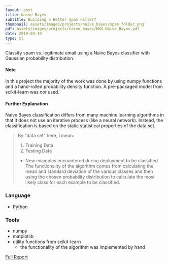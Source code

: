 ```yaml
---
layout: post
title: Naive Bayes
subtitle: Building a Better Spam Filter?
thumbnail: assets/images/projects/naive_bayes/spam_folder.png
pdf: assets/images/projects/naive_bayes/HW4_Naive_Bayes.pdf
date: 2019-03-19
type: ml
---
```


Classify spam vs. legitimate email using a Naive Bayes classifier with Gaussian
probability distribution.

#### Note
In this project the majority of the work was done by using numpy functions and a
hand-rolled probability density function. A pre-packaged model from scikit-learn
was *not* used.

#### Further Explanation
Naive Bayes classification differs from many machine learning algorithms in that
it does not use an iterative process (like a neural network). Instead, the
classification is based on the static statistical properties of the data set.
> By "data set" here, I mean:
> 1. Training Data
> 2. Testing Data
>   - New examples encountered during deployment to be classified
The functionality of the algorithm comes from calculating the mean and standard
deviation of the various classes and then using the chosen probability
distribution to calculate the most likely class for each example to be
classified.


### Language
- Python

### Tools
- numpy
- matplotlib
- utility functions from scikit-learn
  - the functionality of the algorithm was implemented by hand

[Full Report](/assets/images/projects/naive_bayes/HW4_Naive_Bayes.pdf)


